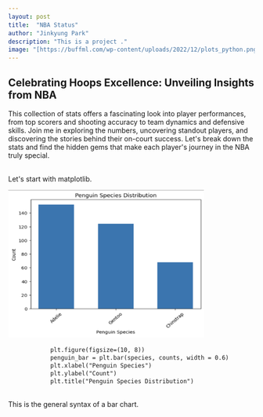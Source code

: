 ```yaml
---
layout: post
title:  "NBA Status"
author: "Jinkyung Park"
description: "This is a project ."
image: "[https://buffml.com/wp-content/uploads/2022/12/plots_python.png](https://github.com/JinSadiePark/JinSadiePark.github.io/blob/main/_posts/jason-leung-nM2WEy42Npg-unsplash.jpg?raw=true)"
---
```


## Celebrating Hoops Excellence: Unveiling Insights from NBA
This collection of stats offers a fascinating look into player performances, from top scorers and shooting accuracy to team dynamics and defensive skills. Join me in exploring the numbers, uncovering standout players, and discovering the stories behind their on-court success. Let's break down the stats and find the hidden gems that make each player's journey in the NBA truly special.
<br></br>

Let's start with matplotlib.

<img src="https://github.com/JinSadiePark/JinSadiePark.github.io/blob/main/_posts/Screenshot%202023-10-13%20at%201.18.02%20PM.png?raw=true" alt="Resized Image" width="400" height="300">

                plt.figure(figsize=(10, 8))
                penguin_bar = plt.bar(species, counts, width = 0.6)
                plt.xlabel("Penguin Species")
                plt.ylabel("Count")
                plt.title("Penguin Species Distribution")
<br>                
This is the general syntax of a bar chart.
<br>
